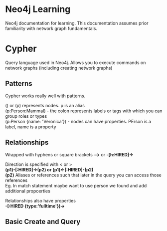 # Neo4j Learning
Neo4j documentation for learning. This documentation assumes prior familiarity with network graph fundamentals. 

# Cypher
Query language used in Neo4j. Allows you to execute commands on network graphs (including creating network graphs)

## Patterns
Cypher works really well with patterns. 

() or (p) represents nodes. p is an alias
<br>
(p:Person:Mammal) - the colon represents labels or tags with which you can group roles or types
<br>
(p:Person {name: 'Veronica'}) - nodes can have properties. PErson is a label, name is a property

## Relationships
Wrapped with hyphens or square brackets
**-->** or **-[h:HIRED]->**

Direction is specified with < or >
<br>
**(p1)-[:HIRED]->(p2) or (p1)<-[:HIRED]-(p2)**
<br>
**(p2)** Aliases or references such that later in the query you can access those references
<br>
Eg. In match statement maybe want to use person we found and add additional propoerties

Relationships also have properties
<br>
**-[:HIRED {type:'fulltime'})->**

## Basic Create and Query

